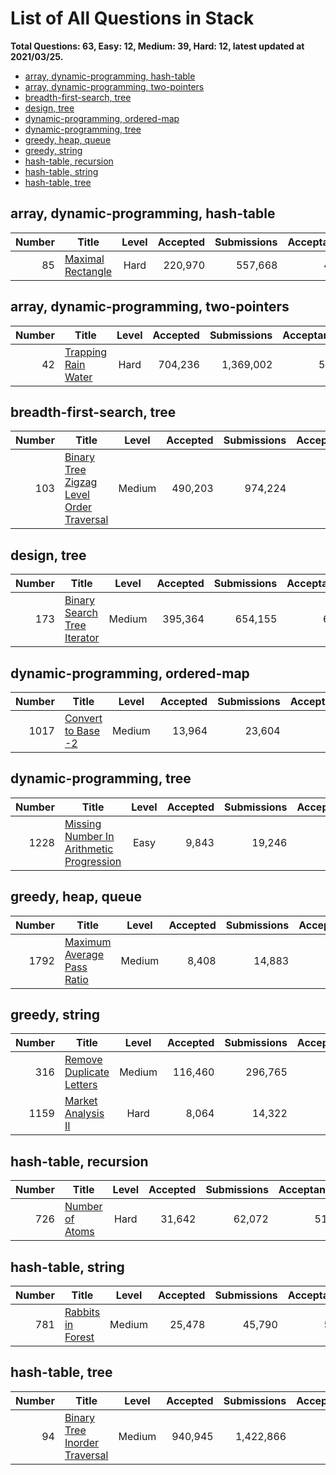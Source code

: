 # List of All Questions in Stack

**Total Questions: 63, Easy: 12, Medium: 39, Hard: 12, latest updated at 2021/03/25.**

- [array, dynamic-programming, hash-table](array-dynamic-programming-hash-table)
- [array, dynamic-programming, two-pointers](array-dynamic-programming-two-pointers)
- [breadth-first-search, tree](breadth-first-search-tree)
- [design, tree](design-tree)
- [dynamic-programming, ordered-map](dynamic-programming-ordered-map)
- [dynamic-programming, tree](dynamic-programming-tree)
- [greedy, heap, queue](greedy-heap-queue)
- [greedy, string](greedy-string)
- [hash-table, recursion](hash-table-recursion)
- [hash-table, string](hash-table-string)
- [hash-table, tree](hash-table-tree)

## array, dynamic-programming, hash-table

|Number|                               Title                                |Level|Accepted|Submissions|Acceptance|
|-----:|--------------------------------------------------------------------|:---:|-------:|----------:|---------:|
|    85|[Maximal Rectangle](https://leetcode.com/problems/maximal-rectangle)|Hard | 220,970|    557,668|       40%|


## array, dynamic-programming, two-pointers

|Number|                                 Title                                  |Level|Accepted|Submissions|Acceptance|
|-----:|------------------------------------------------------------------------|:---:|-------:|----------:|---------:|
|    42|[Trapping Rain Water](https://leetcode.com/problems/trapping-rain-water)|Hard | 704,236|  1,369,002|       51%|


## breadth-first-search, tree

|Number|                                                      Title                                                       |Level |Accepted|Submissions|Acceptance|
|-----:|------------------------------------------------------------------------------------------------------------------|:----:|-------:|----------:|---------:|
|   103|[Binary Tree Zigzag Level Order Traversal](https://leetcode.com/problems/binary-tree-zigzag-level-order-traversal)|Medium| 490,203|    974,224|       50%|


## design, tree

|Number|                                         Title                                          |Level |Accepted|Submissions|Acceptance|
|-----:|----------------------------------------------------------------------------------------|:----:|-------:|----------:|---------:|
|   173|[Binary Search Tree Iterator](https://leetcode.com/problems/binary-search-tree-iterator)|Medium| 395,364|    654,155|       60%|


## dynamic-programming, ordered-map

|Number|                                Title                                |Level |Accepted|Submissions|Acceptance|
|-----:|---------------------------------------------------------------------|:----:|-------:|----------:|---------:|
|  1017|[Convert to Base -2](https://leetcode.com/problems/convert-to-base-2)|Medium|  13,964|     23,604|       59%|


## dynamic-programming, tree

|Number|                                                      Title                                                       |Level|Accepted|Submissions|Acceptance|
|-----:|------------------------------------------------------------------------------------------------------------------|:---:|-------:|----------:|---------:|
|  1228|[Missing Number In Arithmetic Progression](https://leetcode.com/problems/missing-number-in-arithmetic-progression)|Easy |   9,843|     19,246|       51%|


## greedy, heap, queue

|Number|                                        Title                                         |Level |Accepted|Submissions|Acceptance|
|-----:|--------------------------------------------------------------------------------------|:----:|-------:|----------:|---------:|
|  1792|[Maximum Average Pass Ratio](https://leetcode.com/problems/maximum-average-pass-ratio)|Medium|   8,408|     14,883|       56%|


## greedy, string

|Number|                                      Title                                       |Level |Accepted|Submissions|Acceptance|
|-----:|----------------------------------------------------------------------------------|:----:|-------:|----------:|---------:|
|   316|[Remove Duplicate Letters](https://leetcode.com/problems/remove-duplicate-letters)|Medium| 116,460|    296,765|       39%|
|  1159|[Market Analysis II](https://leetcode.com/problems/market-analysis-ii)            | Hard |   8,064|     14,322|       56%|


## hash-table, recursion

|Number|                             Title                              |Level|Accepted|Submissions|Acceptance|
|-----:|----------------------------------------------------------------|:---:|-------:|----------:|---------:|
|   726|[Number of Atoms](https://leetcode.com/problems/number-of-atoms)|Hard |  31,642|     62,072|       51%|


## hash-table, string

|Number|                               Title                                |Level |Accepted|Submissions|Acceptance|
|-----:|--------------------------------------------------------------------|:----:|-------:|----------:|---------:|
|   781|[Rabbits in Forest](https://leetcode.com/problems/rabbits-in-forest)|Medium|  25,478|     45,790|       56%|


## hash-table, tree

|Number|                                           Title                                            |Level |Accepted|Submissions|Acceptance|
|-----:|--------------------------------------------------------------------------------------------|:----:|-------:|----------:|---------:|
|    94|[Binary Tree Inorder Traversal](https://leetcode.com/problems/binary-tree-inorder-traversal)|Medium| 940,945|  1,422,866|       66%|


